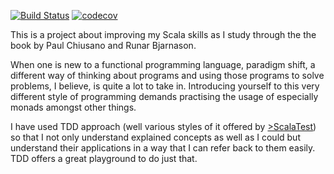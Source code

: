 [![Build Status](https://travis-ci.org/bilalwahla/fp-in-scala.svg?branch=master)](https://travis-ci.org/bilalwahla/fp-in-scala) [![codecov](https://codecov.io/gh/bilalwahla/fp-in-scala/branch/master/graph/badge.svg)](https://codecov.io/gh/bilalwahla/fp-in-scala)

This is a project about improving my Scala skills as I study through the the book by Paul Chiusano and Runar Bjarnason. 

When one is new to a functional programming language, paradigm shift, a different way of thinking about programs and using those programs to solve problems, 
I believe, is quite a lot to take in. Introducing yourself to this very different style of programming demands practising the usage of especially monads 
amongst other things. 

I have used TDD approach (well various styles of it offered by [>ScalaTest](http://www.scalatest.org)) so that I not only understand explained concepts as well as I could but understand their applications in a way that I can refer 
back to them easily. TDD offers a great playground to do just that.
